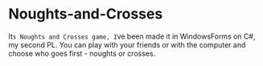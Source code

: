 # Noughts-and-Crosses
It`s Noughts and Crosses game, I`ve been made it in WindowsForms on C#, my second PL. You can play with your friends or with the computer and choose who goes first - noughts or crosses.
